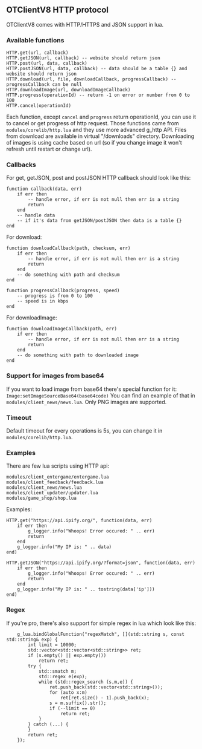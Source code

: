 ## OTClientV8 HTTP protocol

OTClientV8 comes with HTTP/HTTPS and JSON support in lua. 

### Available functions
```
HTTP.get(url, callback)
HTTP.getJSON(url, callback) -- website should return json
HTTP.post(url, data, callback)
HTTP.postJSON(url, data, callback) -- data should be a table {} and website should return json
HTTP.download(url, file, downloadCallback, progressCallback) -- progressCallback can be null
HTTP.downloadImage(url, downloadImageCallback)
HTTP.progress(operationId) -- return -1 on error or number from 0 to 100
HTTP.cancel(operationId)
```

Each function, except `cancel` and `progress` return operationId, you can use it to cancel or get progress of http request.
Those functions came from `modules/corelib/http.lua` and they use more advanced g_http API.
Files from download are available in virtual "/downloads" directory. Downloading of images is using cache based on url (so if you change image it won't refresh until restart or change url).

### Callbacks
For get, getJSON, post and postJSON HTTP callback should look like this:
```
function callback(data, err)
    if err then
        -- handle error, if err is not null then err is a string
        return 
    end
    -- handle data
    -- if it's data from getJSON/postJSON then data is a table {}
end
```

For download:
```
function downloadCallback(path, checksum, err)
    if err then
        -- handle error, if err is not null then err is a string
        return 
    end
    -- do something with path and checksum
end

function progressCallback(progress, speed)
    -- progress is from 0 to 100
    -- speed is in kbps
end
```

For downloadImage:
```
function downloadImageCallback(path, err)
    if err then
        -- handle error, if err is not null then err is a string
        return 
    end
    -- do something with path to downloaded image
end
```

### Support for images from base64
If you want to load image from base64 there's special function for it: `Image:setImageSourceBase64(base64code)`
You can find an example of that in `modules/client_news/news.lua`. Only PNG images are supported.

### Timeout
Default timeout for every operations is 5s, you can change it in `modules/corelib/http.lua`. 

### Examples
There are few lua scripts using HTTP api:
```
modules/client_entergame/entergame.lua
modules/client_feedback/feedback.lua
modules/client_news/news.lua
modules/client_updater/updater.lua
modules/game_shop/shop.lua
```

Examples:
```
HTTP.get("https://api.ipify.org/", function(data, err)
    if err then
        g_logger.info("Whoops! Error occured: " .. err)
        return
    end
    g_logger.info("My IP is: " .. data)
end)

HTTP.getJSON("https://api.ipify.org/?format=json", function(data, err)
    if err then
        g_logger.info("Whoops! Error occured: " .. err)
        return
    end
    g_logger.info("My IP is: " .. tostring(data['ip']))
end)
```

### Regex
If you're pro, there's also support for simple regex in lua which look like this:
```
    g_lua.bindGlobalFunction("regexMatch", [](std::string s, const std::string& exp) {
        int limit = 10000;
        std::vector<std::vector<std::string>> ret;
        if (s.empty() || exp.empty())
            return ret;
        try {
            std::smatch m;
            std::regex e(exp);
            while (std::regex_search (s,m,e)) {
                ret.push_back(std::vector<std::string>());
                for (auto x:m)
                    ret[ret.size() - 1].push_back(x);                
                s = m.suffix().str();
                if (--limit == 0)
                    return ret;
            }
        } catch (...) {
        }
        return ret;
    });
```

